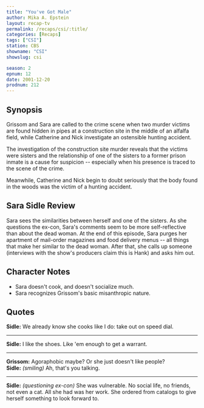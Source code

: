 ```yaml
---
title: "You've Got Male"
author: Mika A. Epstein
layout: recap-tv
permalink: /recaps/csi/:title/
categories: [Recaps]
tags: ["CSI"]
station: CBS
showname: "CSI"
showslug: csi

season: 2
epnum: 12
date: 2001-12-20
prodnum: 212  
---
```


## Synopsis

Grissom and Sara are called to the crime scene when two murder victims are found hidden in pipes at a construction site in the middle of an alfalfa field, while Catherine and Nick investigate an ostensible hunting accident.

The investigation of the construction site murder reveals that the victims were sisters and the relationship of one of the sisters to a former prison inmate is a cause for suspicion -- especially when his presence is traced to the scene of the crime.

Meanwhile, Catherine and Nick begin to doubt seriously that the body found in the woods was the victim of a hunting accident.

## Sara Sidle Review

Sara sees the similarities between herself and one of the sisters. As she questions the ex-con, Sara's comments seem to be more self-reflective than about the dead woman. At the end of this episode, Sara purges her apartment of mail-order magazines and food delivery menus -- all things that make her similar to the dead woman. After that, she calls up someone (interviews with the show's producers claim this is Hank) and asks him out.

## Character Notes

* Sara doesn't cook, and doesn't socialize much.  
* Sara recognizes Grissom's basic misanthropic nature.

## Quotes

**Sidle:** We already know she cooks like I do: take out on speed dial.  

- - -

**Sidle:** I like the shoes. Like 'em enough to get a warrant.
  

- - -

**Grissom:** Agoraphobic maybe? Or she just doesn't like people?  
**Sidle:** _(smiling)_ Ah, that's you talking.  

- - -

**Sidle:** _(questioning ex-con)_ She was vulnerable. No social life, no friends, not even a cat. All she had was her work. She ordered from catalogs to give herself something to look forward to.

